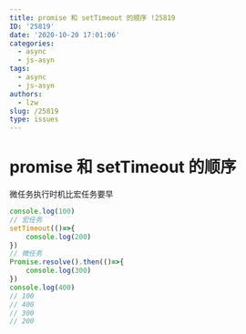 ```yaml
---
title: promise 和 setTimeout 的顺序 !25819
ID: '25819'
date: '2020-10-20 17:01:06'
categories:
  - async
  - js-asyn
tags:
  - async
  - js-asyn
authors:
  - lzw
slug: /25819
type: issues
---
```


# promise 和 setTimeout 的顺序

微任务执行时机比宏任务要早

``` js 
console.log(100)
// 宏任务
setTimeout(()=>{
    console.log(200)
})
// 微任务
Promise.resolve().then(()=>{
    console.log(300)
})
console.log(400)
// 100
// 400
// 300
// 200
```
 
 
 
 
 
 
 
 
 
 
 
 
 
 
 
 
 
 
 
 
 
 
 
 
 
